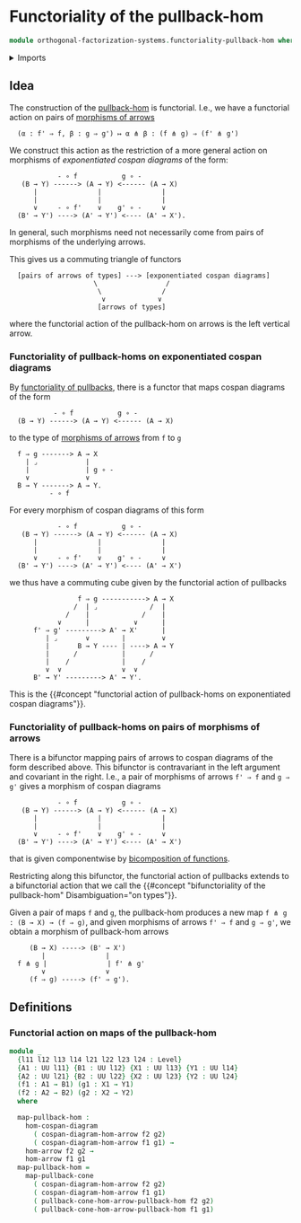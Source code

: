 # Functoriality of the pullback-hom

```agda
module orthogonal-factorization-systems.functoriality-pullback-hom where
```

<details><summary>Imports</summary>

```agda
open import foundation.functoriality-morphisms-arrows
open import foundation.functoriality-pullbacks
open import foundation.morphisms-arrows
open import foundation.morphisms-cospan-diagrams
open import foundation.universe-levels

open import orthogonal-factorization-systems.pullback-hom
```

</details>

## Idea

The construction of the
[pullback-hom](orthogonal-factorization-systems.pullback-hom.md) is functorial.
I.e., we have a functorial action on pairs of
[morphisms of arrows](foundation.morphisms-arrows.md)

```text
  (α : f' ⇒ f, β : g ⇒ g') ↦ α ⋔ β : (f ⋔ g) ⇒ (f' ⋔ g')
```

We construct this action as the restriction of a more general action on
morphisms of _exponentiated cospan diagrams_ of the form:

```text
            - ∘ f           g ∘ -
   (B → Y) ------> (A → Y) <------ (A → X)
      |               |               |
      |               |               |
      ∨     - ∘ f'    ∨    g' ∘ -     ∨
  (B' → Y') ----> (A' → Y') <---- (A' → X').
```

In general, such morphisms need not necessarily come from pairs of morphisms of
the underlying arrows.

This gives us a commuting triangle of functors

```text
  [pairs of arrows of types] ---> [exponentiated cospan diagrams]
                     \                 /
                      \               /
                       ∨             ∨
                      [arrows of types]
```

where the functorial action of the pullback-hom on arrows is the left vertical
arrow.

### Functoriality of pullback-homs on exponentiated cospan diagrams

By [functoriality of pullbacks](foundation.functoriality-pullbacks.md), there is
a functor that maps cospan diagrams of the form

```text
           - ∘ f           g ∘ -
  (B → Y) ------> (A → Y) <------ (A → X)
```

to the type of [morphisms of arrows](foundation.morphisms-arrows.md) from `f` to
`g`

```text
  f ⇒ g -------> A → X
    | ⌟            |
    |              | g ∘ -
    ∨              ∨
  B → Y -------> A → Y.
          - ∘ f
```

For every morphism of cospan diagrams of this form

```text
            - ∘ f           g ∘ -
   (B → Y) ------> (A → Y) <------ (A → X)
      |               |               |
      |               |               |
      ∨     - ∘ f'    ∨    g' ∘ -     ∨
  (B' → Y') ----> (A' → Y') <---- (A' → X')
```

we thus have a commuting cube given by the functorial action of pullbacks

```text
                 f ⇒ g -----------> A → X
                /  | ⌟             /  |
              /    |             /    |
            ∨      |           ∨      |
      f' ⇒ g' ---------> A' → X'      |
         | ⌟       ∨        |         ∨
         |       B → Y ---- | ----> A → Y
         |      /           |      /
         |    /             |    /
         ∨  ∨               ∨  ∨
      B' → Y' ---------> A' → Y'.
```

This is the
{{#concept "functorial action of pullback-homs on exponentiated cospan diagrams"}}.

### Functoriality of pullback-homs on pairs of morphisms of arrows

There is a bifunctor mapping pairs of arrows to cospan diagrams of the form
described above. This bifunctor is contravariant in the left argument and
covariant in the right. I.e., a pair of morphisms of arrows `f' ⇒ f` and
`g ⇒ g'` gives a morphism of cospan diagrams

```text
            - ∘ f           g ∘ -
   (B → Y) ------> (A → Y) <------ (A → X)
      |               |               |
      |               |               |
      ∨     - ∘ f'    ∨    g' ∘ -     ∨
  (B' → Y') ----> (A' → Y') <---- (A' → X')
```

that is given componentwise by
[bicomposition of functions](foundation.bicomposition-functions.md).

Restricting along this bifunctor, the functorial action of pullbacks extends to
a bifunctorial action that we call the
{{#concept "bifunctoriality of the pullback-hom" Disambiguation="on types"}}.

Given a pair of maps `f` and `g`, the pullback-hom produces a new map
`f ⋔ g : (B → X) → (f ⇒ g)`, and given morphisms of arrows `f' ⇒ f` and
`g ⇒ g'`, we obtain a morphism of pullback-hom arrows

```text
     (B → X) -----> (B' → X')
        |               |
  f ⋔ g |               | f' ⋔ g'
        ∨               ∨
     (f ⇒ g) -----> (f' ⇒ g').
```

## Definitions

### Functorial action on maps of the pullback-hom

```agda
module _
  {l11 l12 l13 l14 l21 l22 l23 l24 : Level}
  {A1 : UU l11} {B1 : UU l12} {X1 : UU l13} {Y1 : UU l14}
  {A2 : UU l21} {B2 : UU l22} {X2 : UU l23} {Y2 : UU l24}
  (f1 : A1 → B1) (g1 : X1 → Y1)
  (f2 : A2 → B2) (g2 : X2 → Y2)
  where

  map-pullback-hom :
    hom-cospan-diagram
      ( cospan-diagram-hom-arrow f2 g2)
      ( cospan-diagram-hom-arrow f1 g1) →
    hom-arrow f2 g2 →
    hom-arrow f1 g1
  map-pullback-hom =
    map-pullback-cone
      ( cospan-diagram-hom-arrow f2 g2)
      ( cospan-diagram-hom-arrow f1 g1)
      ( pullback-cone-hom-arrow-pullback-hom f2 g2)
      ( pullback-cone-hom-arrow-pullback-hom f1 g1)
```
